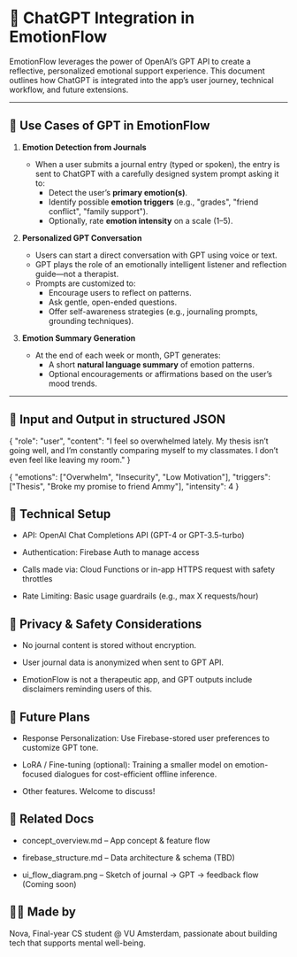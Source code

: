 # 🤖 ChatGPT Integration in EmotionFlow

EmotionFlow leverages the power of OpenAI’s GPT API to create a reflective, personalized emotional support experience. This document outlines how ChatGPT is integrated into the app’s user journey, technical workflow, and future extensions.

---

## 🔧 Use Cases of GPT in EmotionFlow

1. **Emotion Detection from Journals**
   - When a user submits a journal entry (typed or spoken), the entry is sent to ChatGPT with a carefully designed system prompt asking it to:
     - Detect the user’s **primary emotion(s)**.
     - Identify possible **emotion triggers** (e.g., "grades", "friend conflict", "family support").
     - Optionally, rate **emotion intensity** on a scale (1–5).

2. **Personalized GPT Conversation**
   - Users can start a direct conversation with GPT using voice or text.
   - GPT plays the role of an emotionally intelligent listener and reflection guide—not a therapist.
   - Prompts are customized to:
     - Encourage users to reflect on patterns.
     - Ask gentle, open-ended questions.
     - Offer self-awareness strategies (e.g., journaling prompts, grounding techniques).

3. **Emotion Summary Generation**
   - At the end of each week or month, GPT generates:
     - A short **natural language summary** of emotion patterns.
     - Optional encouragements or affirmations based on the user’s mood trends.

---

## 🤖 Input and Output in structured JSON

{
  "role": "user",
  "content": "I feel so overwhelmed lately. My thesis isn’t going well, and I’m constantly comparing myself to my classmates. I don’t even feel like leaving my room."
}

{
  "emotions": ["Overwhelm", "Insecurity", "Low Motivation"],
  "triggers": ["Thesis", "Broke my promise to friend Ammy"],
  "intensity": 4
}


## 📡 Technical Setup

- API: OpenAI Chat Completions API (GPT-4 or GPT-3.5-turbo)

- Authentication: Firebase Auth to manage access

- Calls made via: Cloud Functions or in-app HTTPS request with safety throttles

- Rate Limiting: Basic usage guardrails (e.g., max X requests/hour)

## 🔐 Privacy & Safety Considerations

- No journal content is stored without encryption.

- User journal data is anonymized when sent to GPT API.

- EmotionFlow is not a therapeutic app, and GPT outputs include disclaimers reminding users of this.

## 🔮 Future Plans

- Response Personalization: Use Firebase-stored user preferences to customize GPT tone.

- LoRA / Fine-tuning (optional): Training a smaller model on emotion-focused dialogues for cost-efficient offline inference.

- Other features. Welcome to discuss!

## 📎 Related Docs

- concept_overview.md – App concept & feature flow

- firebase_structure.md – Data architecture & schema (TBD)

- ui_flow_diagram.png – Sketch of journal → GPT → feedback flow (Coming soon)

## 👩‍💻 Made by 

Nova, Final-year CS student @ VU Amsterdam, passionate about building tech that supports mental well-being.
